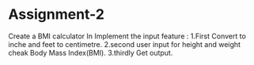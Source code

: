 # Assignment-2
Create a BMI calculator In 	Implement the input feature :
1.First Convert to inche and feet to centimetre. 
2.second user input for height and weight cheak Body Mass Index(BMI).
3.thirdly Get output.
